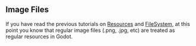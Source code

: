 ## Image Files

If you have read the previous tutorials on [Resources](tutorial_resources) and [FileSystem](tutorial_fs), at this point you know that regular image files (.png, .jpg, etc) are treated as regular resources in Godot.

